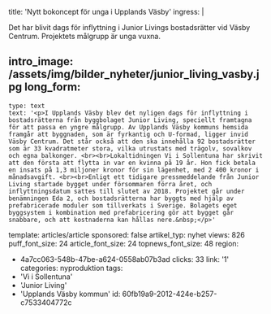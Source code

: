 title: 'Nytt bokoncept för unga i Upplands Väsby'
ingress: |
  <p>Det har blivit dags för inflyttning i Junior Livings bostadsrätter vid Väsby Centrum. Projektets målgrupp är unga vuxna.
  </p>
  
intro_image: /assets/img/bilder_nyheter/junior_living_vasby.jpg
long_form:
  -
    type: text
    text: '<p>I Upplands Väsby blev det nyligen dags för inflyttning i bostadsrätterna från byggbolaget Junior Living, speciellt framtagna för att passa en yngre målgrupp. Av Upplands Väsby kommuns hemsida framgår att byggnaden, som är fyrkantig och U-formad, ligger invid Väsby Centrum. Det står också att den ska innehålla 92 bostadsrätter som är 33 kvadratmeter stora, vilka utrustats med trägolv, sovalkov och egna balkonger. <br><br>Lokaltidningen Vi i Sollentuna har skrivit att den första att flytta in var en kvinna på 19 år. Hon fick betala en insats på 1,3 miljoner kronor för sin lägenhet, med 2 400 kronor i månadsavgift. <br><br>Enligt ett tidigare pressmeddelande från Junior Living startade bygget under försommaren förra året, och inflyttningsdatum sattes till slutet av 2018. Projektet går under benämningen Eda 2, och bostadsrätterna har byggts med hjälp av prefabricerade moduler som tillverkats i Sverige. Bolagets eget byggsystem i kombination med prefabricering gör att bygget går snabbare, och att kostnaderna kan hållas nere.&nbsp;</p>'
template: articles/article
sponsored: false
artikel_typ: nyhet
views: 826
puff_font_size: 24
article_font_size: 24
topnews_font_size: 48
region:
  - 4a7cc063-548b-47be-a624-0558ab07b3ad
clicks: 33
link: '1'
categories: nyproduktion
tags:
  - 'Vi i Sollentuna'
  - 'Junior Living'
  - 'Upplands Väsby kommun'
id: 60fb19a9-2012-424e-b257-c7533404772c
